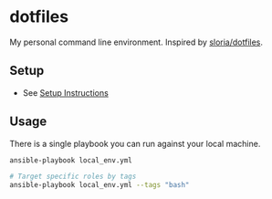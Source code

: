 # dotfiles

My personal command line environment. Inspired by [sloria/dotfiles].

[sloria/dotfiles]: https://github.com/sloria/dotfiles

## Setup

- See [Setup Instructions](docs/setup.md)

## Usage

There is a single playbook you can run against your local machine.

```bash
ansible-playbook local_env.yml

# Target specific roles by tags
ansible-playbook local_env.yml --tags "bash"
```
